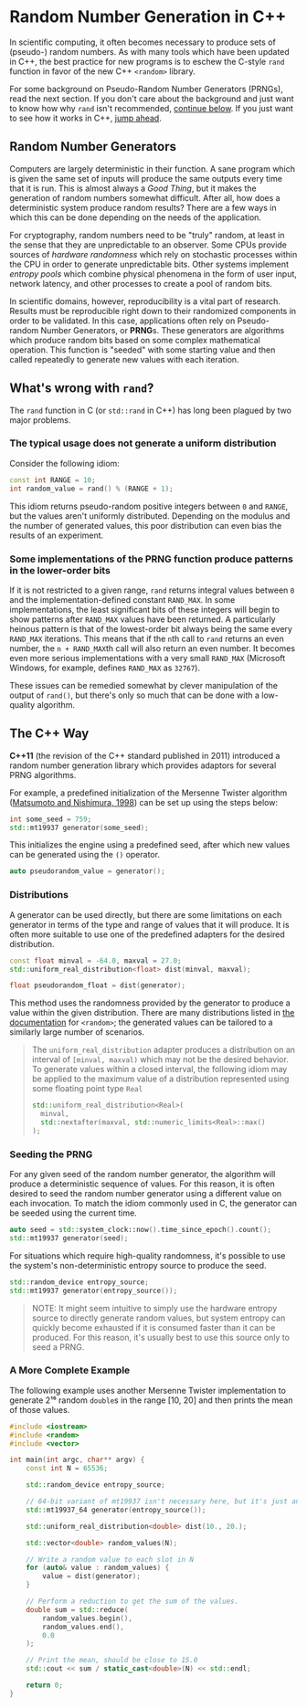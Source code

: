 # Random Number Generation in C++

In scientific computing, it often becomes necessary to produce sets of (pseudo-) random numbers. As with many tools which have been updated in C++, the best practice for new programs is to eschew the C-style `rand` function in favor of the new C++ `<random>` library.

For some background on Pseudo-Random Number Generators (PRNGs), read the next section. If you don't care about the background and just want to know how why `rand` isn't recommended, [continue below](#whats-wrong-with-rand). If you just want to see how it works in C++, [jump ahead](#the-c-way).

## Random Number Generators

Computers are largely deterministic in their function. A sane program which is given the same set of inputs will produce the same outputs every time that it is run. This is almost always a _Good Thing_, but it makes the generation of random numbers somewhat difficult. After all, how does a deterministic system produce random results? There are a few ways in which this can be done depending on the needs of the application. 

For cryptography, random numbers need to be "truly" random, at least in the sense that they are unpredictable to an observer. Some CPUs provide sources of _hardware randomness_ which rely on stochastic processes within the CPU in order to generate unpredictable bits. Other systems implement _entropy pools_ which combine physical phenomena in the form of user input, network latency, and other processes to create a pool of random bits.

In scientific domains, however, reproducibility is a vital part of research. Results must be reproducible right down to their randomized components in order to be validated. In this case, applications often rely on Pseudo-random Number Generators, or **PRNG**s. These generators are algorithms which produce random bits based on some complex mathematical operation. This function is "seeded" with some starting value and then called repeatedly to generate new values with each iteration.

## What's wrong with `rand`?

The `rand` function in C (or `std::rand` in C++) has long been plagued by two major problems.

### The typical usage does not generate a uniform distribution

Consider the following idiom:
```c++
const int RANGE = 10;
int random_value = rand() % (RANGE + 1);
```

This idiom returns pseudo-random positive integers between `0` and `RANGE`, but the values aren't uniformly distributed. Depending on the modulus and the number of generated values, this poor distribution can even bias the results of an experiment.

### Some implementations of the PRNG function produce patterns in the lower-order bits

If it is not restricted to a given range, `rand` returns integral values between `0` and the implementation-defined constant `RAND_MAX`. In some implementations, the least significant bits of these integers will begin to show patterns after `RAND_MAX` values have been returned. A particularly heinous pattern is that of the lowest-order bit always being the same every `RAND_MAX` iterations. This means that if the `n`th call to `rand` returns an even number, the `n + RAND_MAX`th call will also return an even number. It becomes even more serious implementations with a very small `RAND_MAX` (Microsoft Windows, for example, defines `RAND_MAX` as `32767`).

These issues can be remedied somewhat by clever manipulation of the output of `rand()`, but there's only so much that can be done with a low-quality algorithm.

## The C++ Way

**C++11** (the revision of the C++ standard published in 2011) introduced a random number generation library which provides adaptors for several PRNG algorithms.

For example, a predefined initialization of the Mersenne Twister algorithm ([Matsumoto and Nishimura, 1998](https://dl.acm.org/doi/10.1145/272991.272995)) can be set up using the steps below:

```c++
int some_seed = 759;
std::mt19937 generator(some_seed);
```

This initializes the engine using a predefined seed, after which new values can be generated using the `()` operator.

```c++
auto pseudorandom_value = generator();
```

### Distributions

A generator can be used directly, but there are some limitations on each generator in terms of the type and range of values that it will produce. It is often more suitable to use one of the predefined adapters for the desired distribution.

```c++
const float minval = -64.0, maxval = 27.0;
std::uniform_real_distribution<float> dist(minval, maxval);

float pseudorandom_float = dist(generator);
```

This method uses the randomness provided by the generator to produce a value within the given distribution. There are many distributions listed in [the documentation](https://en.cppreference.com/w/cpp/header/random) for `<random>`; the generated values can be tailored to a similarly large number of scenarios.

> The `uniform_real_distribution` adapter produces a distribution on an interval of `[minval, maxval)` which may not be the desired behavior. To generate values within a closed interval, the following idiom may be applied to the maximum value of a distribution represented using some floating point type `Real`
> ```c++
> std::uniform_real_distribution<Real>(
> 	minval,
> 	std::nextafter(maxval, std::numeric_limits<Real>::max()
> );
> ```

### Seeding the PRNG

For any given seed of the random number generator, the algorithm will produce a deterministic sequence of values. For this reason, it is often desired to seed the random number generator using a different value on each invocation. To match the idiom commonly used in C, the generator can be seeded using the current time.

```c++
auto seed = std::system_clock::now().time_since_epoch().count();
std::mt19937 generator(seed);
```

For situations which require high-quality randomness, it's possible to use the system's non-deterministic entropy source to produce the seed. 

```c++
std::random_device entropy_source;
std::mt19937 generator(entropy_source());
```

> NOTE: It might seem intuitive to simply use the hardware entropy source to directly generate random values, but system entropy can quickly become exhausted if it is consumed faster than it can be produced. For this reason, it's usually best to use this source only to seed a PRNG.

### A More Complete Example

The following example uses another Mersenne Twister implementation to generate 2¹⁶ random `double`s in the range [10, 20] and then prints the mean of those values.

```c++
#include <iostream>
#include <random>
#include <vector>

int main(int argc, char** argv) {
	const int N = 65536;

	std::random_device entropy_source;

	// 64-bit variant of mt19937 isn't necessary here, but it's just an example
	std::mt19937_64 generator(entropy_source()); 

	std::uniform_real_distribution<double> dist(10., 20.);

	std::vector<double> random_values(N);

	// Write a random value to each slot in N
	for (auto& value : random_values) {
		value = dist(generator);
	}

	// Perform a reduction to get the sum of the values.
	double sum = std::reduce(
		random_values.begin(), 
		random_values.end(),
		0.0
	);

	// Print the mean, should be close to 15.0
	std::cout << sum / static_cast<double>(N) << std::endl;

	return 0;
}
```


